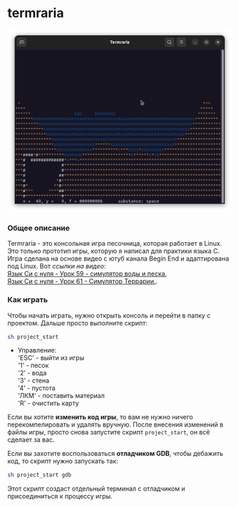 # termraria

![screenshot](https://github.com/OtryvnoyKalendar/termraria/blob/main/screenshots/screenshot%201.png)

### Общее описание
Termraria - это консольная игра песочница, которая работает в Linux. Это только прототип игры, которую я написал для практики языка C.
Игра сделана на основе видео с ютуб канала Begin End и адаптирована под Linux. Вот *ссылки на видео*:  
[Язык Си с нуля - Урок 59 - симулятор воды и песка](https://www.youtube.com/watch?v=-131tBG9dZY&list=PLBOPkQsFLCR2DWRY74L03FmbRtz_Yy73_&index=60),  
[Язык Си с нуля - Урок 61 - Симулятор Террарии.](https://www.youtube.com/watch?v=XkASqnVkzp8&list=PLBOPkQsFLCR2DWRY74L03FmbRtz_Yy73_&index=62).

### Как играть
Чтобы начать играть, нужно открыть консоль и перейти в папку с проектом. Дальше просто выполните скрипт:
```sh
sh project_start
```

- Управление:  
'ESC' - выйти из игры  
'1' - песок  
'2' - вода  
'3' - стена  
'4' - пустота  
'ЛКМ' - поставить материал  
'R' - очистить карту  

Если вы хотите **изменить код игры**, то вам не нужно ничего перекомпелировать и удалять вручную. После внесения изменений в файлы игры, просто снова запустите скрипт `project_start`, он всё сделает за вас.

Если вы захотите воспользоваться **отладчиком GDB**, чтобы дебажить код, то скрипт нужно запускать так:
```sh
sh project_start gdb
```
Этот скрипт создаст отдельный терминал с отладчиком и присоединиться к процессу игры.
